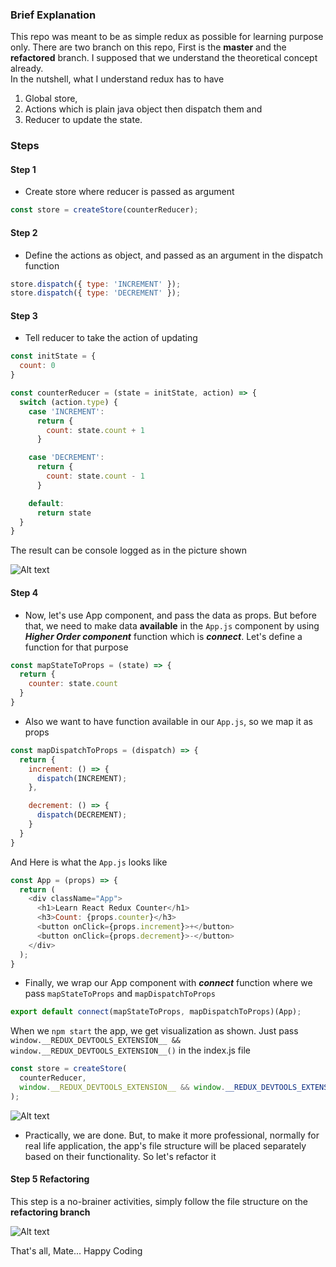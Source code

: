 ### Brief Explanation

This repo was meant to be as simple redux as possible for learning purpose only. There are two branch on this repo, First is the **master** and the **refactored** branch. I supposed that we understand the theoretical concept already.<br/>
In the nutshell, what I understand redux has to have <br/>
1. Global store, 
2. Actions which is plain java object then dispatch them and 
3. Reducer to update the state.<br/>

### Steps
#### Step 1
- Create store where reducer is passed as argument

````javascript
const store = createStore(counterReducer);
````
#### Step 2
- Define the actions as object, and passed as an argument in the dispatch function 
````javascript
store.dispatch({ type: 'INCREMENT' });
store.dispatch({ type: 'DECREMENT' });
````
#### Step 3
- Tell reducer to take the action of updating

````javascript
const initState = {
  count: 0
}

const counterReducer = (state = initState, action) => {
  switch (action.type) {
    case 'INCREMENT':
      return {
        count: state.count + 1
      }

    case 'DECREMENT':
      return {
        count: state.count - 1
      }

    default:
      return state
  }
}
````

The result can be console logged as in the picture shown <br/>

![Alt text](https://github.com/remote-software-dev/basic-redux/blob/master/public/result.PNG)

#### Step 4
- Now, let's use App component, and pass the data as props. But before that, we need to make data **available** in the `App.js` component by using ***Higher Order component*** function which is ***connect***. Let's define a function for that purpose 
````javascript
const mapStateToProps = (state) => {
  return {
    counter: state.count
  }
}
````
- Also we want to have function available in our `App.js`, so we map it as props
````javascript
const mapDispatchToProps = (dispatch) => {
  return {
    increment: () => {
      dispatch(INCREMENT);
    },

    decrement: () => {
      dispatch(DECREMENT);
    }
  }
}
````
And Here is what the `App.js` looks like
```javascript
const App = (props) => {
  return (
    <div className="App">
      <h1>Learn React Redux Counter</h1>
      <h3>Count: {props.counter}</h3>
      <button onClick={props.increment}>+</button>
      <button onClick={props.decrement}>-</button>
    </div>
  );
}
```
- Finally, we wrap our App component with ***connect*** function where we pass `mapStateToProps` and `mapDispatchToProps`
````javascript
export default connect(mapStateToProps, mapDispatchToProps)(App);
````
When we `npm start` the app, we get visualization as shown. Just pass
`window.__REDUX_DEVTOOLS_EXTENSION__ && window.__REDUX_DEVTOOLS_EXTENSION__()`
in the index.js file

````javascript
const store = createStore(
  counterReducer,
  window.__REDUX_DEVTOOLS_EXTENSION__ && window.__REDUX_DEVTOOLS_EXTENSION__()
);

````
![Alt text](https://github.com/remote-software-dev/basic-redux/blob/master/public/redux-devtool.PNG)
- Practically, we are done. But, to make it more professional, normally for real life application, the app's file structure will be placed separately based on their functionality. So let's refactor it

#### Step 5 Refactoring
This step is a no-brainer activities, simply follow the file structure on the **refactoring branch**

![Alt text](https://github.com/remote-software-dev/basic-redux/blob/master/public/file-structure.PNG)

That's all, Mate... Happy Coding
